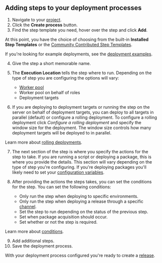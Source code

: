 ## Adding steps to your deployment processes

1. Navigate to your [project](/docs/projects).
2. Click the **Create process** button.
3. Find the step template you need, hover over the step and click **Add**.

At this point, you have the choice of choosing from the built-in **Installed Step Templates** or the [Community Contributed Step Templates](/docs/projects/community-step-templates).

If you're looking for example deployments, see the [deployment examples](/docs/deployments#getting-started-with-deployments).

4. Give the step a short memorable name.
5. The **Execution Location** tells the step where to run. Depending on the type of step you are configuring the options will vary:

   - [Worker pool](/docs/infrastructure/workers/worker-pools)
   - Worker pool on behalf of roles
   - Deployment targets

6. If you are deploying to deployment targets or running the step on the server on behalf of deployment targets, you can deploy to all targets in parallel (default) or configure a rolling deployment. To configure a rolling deployment click *Configure a rolling deployment* and specify the window size for the deployment. The window size controls how many deployment targets will be deployed to in parallel.

Learn more about [rolling deployments](/docs/deployments/patterns/rolling-deployments-with-octopus).

7. The next section of the step is where you specify the actions for the step to take. If you are running a script or deploying a package, this is where you provide the details. This section will vary depending on the type of step you're configuring. If you're deploying packages you'll likely need to set your [configuration variables](/docs/projects/steps/configuration-features/xml-configuration-variables-feature).
8. After providing the actions the steps takes, you can set the conditions for the step. You can set the following conditions:

   - Only run the step when deploying to specific environments.
   - Only run the step when deploying a release through a specific [channel](/docs/releases/channels).
   - Set the step to run depending on the status of the previous step.
   - Set when package acquisition should occur.
   - Set whether or not the step is required.

Learn more about [conditions](/docs/projects/steps/conditions).

9.  Add additional steps.
10. Save the deployment process.

With your deployment process configured you're ready to create a [release](/docs/releases).